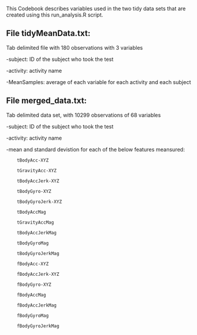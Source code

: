 

This Codebook describes variables used in the two tidy data sets that are created using this run_analysis.R script. 

 File tidyMeanData.txt:
 ----------------------
 
 Tab delimited file with 180 observations with 3 variables

-subject: ID of the subject who took the test        

-activity: activity name

-MeanSamples: average of each variable for each activity and each subject 


File merged_data.txt:
----------------------

Tab delimited data set, with 10299 observations of 68 variables

-subject: ID of the subject who took the test        

-activity: activity name

-mean and standard devistion for each of the below features meansured:

        tBodyAcc-XYZ

        tGravityAcc-XYZ

        tBodyAccJerk-XYZ

        tBodyGyro-XYZ

        tBodyGyroJerk-XYZ

        tBodyAccMag

        tGravityAccMag

        tBodyAccJerkMag

        tBodyGyroMag

        tBodyGyroJerkMag

        fBodyAcc-XYZ

        fBodyAccJerk-XYZ

        fBodyGyro-XYZ

        fBodyAccMag

        fBodyAccJerkMag

        fBodyGyroMag

        fBodyGyroJerkMag


